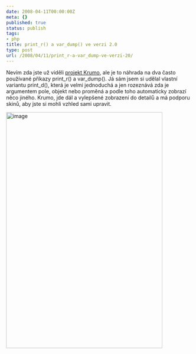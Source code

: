 ```yaml
---
date: 2008-04-11T00:00:00Z
meta: {}
published: true
status: publish
tags:
- php
title: print_r() a var_dump() ve verzi 2.0
type: post
url: /2008/04/11/print_r-a-var_dump-ve-verzi-20/
---
```


<p>Nevím zda jste už viděli <a href="http://krumo.sourceforge.net/">projekt Krumo</a>, ale je to náhrada na dva často používané příkazy print_r() a var_dump(). Já sám jsem si udělal vlastní variantu print_d(), která je velmi jednoduchá a jen rozeznává zda je argumentem pole, objekt nebo proměná a podle toho automaticky zobrazí něco jiného. Krumo, jde dál a vylepšené zobrazení do detailů a má podporu skinů, aby jste si mohli vzhled sami upravit. </p> <p><a href="http://blog.prskavec.net/wp-content/uploads/2008/04/image2.png"><img style="border-right: 0px; border-top: 0px; border-left: 0px; border-bottom: 0px" border="0" alt="image" src="http://blog.prskavec.net/wp-content/uploads/2008/04/image-thumb.png" width="423" height="639"/></a></p>
